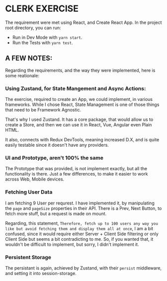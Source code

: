 # CLERK EXERCISE

The requirement were met using React, and Create React App. In the project root directory, you can run:

- Run in Dev Mode with `yarn start`.
- Run the Tests with `yarn test`.

## A FEW NOTES:

Regarding the requirements, and the way they were implemented, here is some reationale:

### Using Zustand, for State Mangement and Async Actions:

The exercise, required to create an App, we could implement, in various frameworks. 
While I chose React, State Management is one of those things that need to be Framework Agnostic.

That's why I used Zustand. It has a core package, that would allow us to create a Store, and then
we can use it in React, Vue, Angular even Plain HTML.

It also, connects with Redux DevTools, meaning increased D.X, and is quite easily testable since it doesn't
have any providers.

### UI and Prototype, aren't 100% the same

The Prototype that was provided, is not implement exactly, but all the functionality is there. 
Just a few differences, to make it easier to work across Web, Mobile devices.

### Fetching User Data

I am fetching 9 User per requrest. I have implemented it, by manipulating the `page` and `pageSize` properties
in their API. There is a Prev, Next Button, to fetch more stuff, but a request is made on mount.

Regarding, this statement, `Therefore, fetch up to 100 users any way you like but avoid fetching them and display them all at once`,
I am a bit confused, since it would require either Server + Client Side filtering or only Client Side but seems a bit contradicting to me.
So, if you wanted that, it wouldn't be difficult to implement, but sorry, I didn't implement it.

### Persistent Storage

The persistant is again, achieved by Zustand, with their `persist` middleware, and setting it into session-storage.